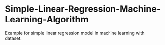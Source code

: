 # Simple-Linear-Regression-Machine-Learning-Algorithm
Example for simple linear regression model in machine learning with dataset.
